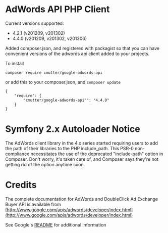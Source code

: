AdWords API PHP Client
============================

Current versions supported: 

 - 4.2.1 (v201209, v201302)
 - 4.4.0 (v201209, v201302, v201306)

Added composer.json, and registered with packagist so that you can have convenient versions of the adwords api client added to your projects.


To install

    composer require cmutter/google-adwords-api

or add this to your composer.json, and ```composer update``` 

```  
{
    "require": {
        "cmutter/google-adwords-api"": "4.4.0"
    }
}
```


Symfony 2.x Autoloader Notice
============================
The AdWords client library in the 4.x series started requiring users to add the path of their libraries to the PHP include_path.  This PSR-0 non-compliance necessitates the use of the deprecated "include-path" option in Composer.  Don't worry, it's taken care of, and Composer says they're not getting rid of the option anytime soon.


Credits
============================

The complete documentation for AdWords and DoubleClick Ad Exchange Buyer API is
available from [http://www.google.com/apis/adwords/developer/index.html](http://www.google.com/apis/adwords/developer/index.html)

See Google's [README](https://github.com/colinmutter/adwords-php-client/blob/master/README) for additional information


